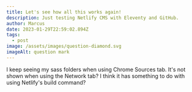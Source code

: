 ```yaml
---
title: Let's see how all this works again!
description: Just testing Netlify CMS with Eleventy and GitHub.
author: Marcus
date: 2023-01-29T22:59:02.894Z
tags:
  - post
image: /assets/images/question-diamond.svg
imageAlt: question mark
---
```

I﻿ keep seeing my sass folders when using Chrome Sources tab.  It's not shown when using the Network tab?  I think it has something to do with using Netlify's build command?